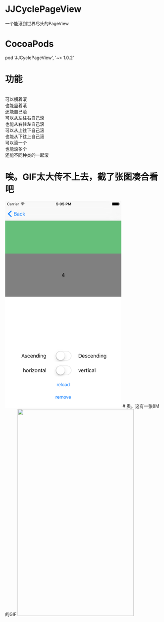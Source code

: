 # JJCyclePageView
一个能滚到世界尽头的PageView
# CocoaPods
 pod 'JJCyclePageView', '~> 1.0.2'
# 功能
<br>可以横着滚
<br>也能竖着滚
<br>还能自己滚
<br>可以从左往右自己滚
<br>也能从右往左自己滚
<br>可以从上往下自己滚
<br>也能从下往上自己滚
<br>可以滚一个
<br>也能滚多个
<br>还能不同种类的一起滚
# 唉。GIF太大传不上去，截了张图凑合看吧
<!--![Alt Text](https://github.com/chinaljw/MyFileRepository/blob/master/Gif/JJPageView_PNG_0.png)-->
<img src="https://github.com/chinaljw/MyFileRepository/blob/master/Gif/JJPageView_PNG_0.png" height="667px" width="375px">
# 奥。这有一张8M的GIF
<img src="https://github.com/chinaljw/MyFileRepository/blob/master/JJPageView_GIF.gif" height="667px" width="375px">
